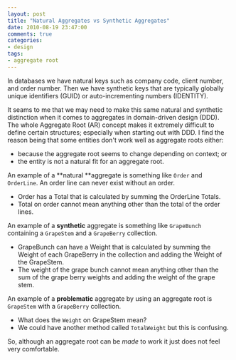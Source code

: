 ```yaml
---
layout: post
title: "Natural Aggregates vs Synthetic Aggregates"
date: 2010-08-19 23:47:00
comments: true
categories: 
- design
tags:
- aggregate root
---
```


In databases we have natural keys such as company code, client number, and order number. Then we have synthetic keys that are typically globally unique identifiers (GUID) or auto-incrementing numbers (IDENTITY).

It seams to me that we may need to make this same natural and synthetic distinction when it comes to aggregates in domain-driven design (DDD). The whole Aggregate Root (AR) concept makes it extremely difficult to define certain structures; especially when starting out with DDD. I find the reason being that some entities don't work well as aggregate roots either:

- because the aggregate root seems to change depending on context; or
- the entity is not a natural fit for an aggregate root.

An example of a **natural **aggregate is something like `Order` and `OrderLine`. An order line can never exist without an order.

- Order has a Total that is calculated by summing the OrderLine Totals.
- Total on order cannot mean anything other than the total of the order lines.

An example of a **synthetic** aggregate is something like `GrapeBunch` containing a `GrapeStem` and a `GrapeBerry` collection.

- GrapeBunch can have a Weight that is calculated by summing the Weight of each GrapeBerry in the collection and adding the Weight of the GrapeStem.
- The weight of the grape bunch cannot mean anything other than the sum of the grape berry weights and adding the weight of the grape stem.

An example of a **problematic** aggregate by using an aggregate root is `GrapeStem` with a `GrapeBerry` collection.

- What does the `Weight` on GrapeStem mean?
- We could have another method called `TotalWeight` but this is confusing.

So, although an aggregate root can be *made* to work it just does not feel very comfortable.
